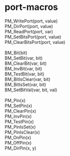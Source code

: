 # port-macros

PM_WritePort(port, value)<br>
PM_DirPort(port, value)<br>
PM_ReadPort(port, var)<br>
PM_SetBitsPort(port, value)<br>
PM_ClearBitsPort(port, value)<br>
<br>
BM_Bit(bit)<br>
BM_SetBit(var, bit)<br>
BM_ClearBit(var, bit)<br>
BM_InvBit(var, bit)<br>
BM_TestBit(var, bit)<br>
BM_BitIsClear(var, bit)<br>
BM_BitIsSet(var, bit)<br>
BM_SetBitVal(var, bit, val)<br>
<br>
PM_Pin(x)<br>
PM_SetPin(x)<br>
PM_ClearPin(x)<br>
PM_InvPin(x)<br>
PM_TestPin(x)<br>
PM_PinIsSet(x)<br>
PM_PinIsClear(x)<br>
PM_OnPin(x)<br>
PM_OffPin(x)<br>
PM_DirPin(x, y)<br>
